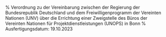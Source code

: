 % Verordnung zu der Vereinbarung zwischen der Regierung der Bundesrepublik Deutschland und dem Freiwilligenprogramm der Vereinten Nationen (UNV) über die Errichtung einer Zweigstelle des Büros der Vereinten Nationen für Projektdienstleistungen (UNOPS) in Bonn
% Ausfertigungsdatum: 19.10.2023
 